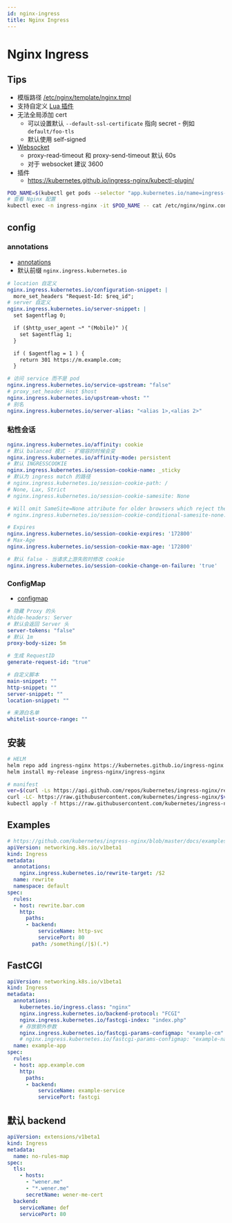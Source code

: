 ```yaml
---
id: nginx-ingress
title: Nginx Ingress
---
```


# Nginx Ingress

## Tips
* 模版路径 [/etc/nginx/template/nginx.tmpl](https://github.com/kubernetes/ingress-nginx/blob/master/rootfs/etc/nginx/template/nginx.tmpl)
* 支持自定义 [Lua 插件](https://github.com/kubernetes/ingress-nginx/blob/master/rootfs/etc/nginx/lua/plugins/README.md)
* 无法全局添加 cert
  * 可以设置默认 `--default-ssl-certificate` 指向 secret - 例如 `default/foo-tls`
  * 默认使用 self-signed
* [Websocket](https://kubernetes.github.io/ingress-nginx/user-guide/miscellaneous/#websockets)
  * proxy-read-timeout 和 proxy-send-timeout 默认 60s
  * 对于 websocket 建议 3600
* 插件
  * https://kubernetes.github.io/ingress-nginx/kubectl-plugin/

```bash
POD_NAME=$(kubectl get pods --selector "app.kubernetes.io/name=ingress-nginx" --all-namespaces --output=name | head -1)
# 查看 Nginx 配置
kubectl exec -n ingress-nginx -it $POD_NAME -- cat /etc/nginx/nginx.conf
```

## config

### annotations
* [annotations](https://kubernetes.github.io/ingress-nginx/user-guide/nginx-configuration/annotations/)
* 默认前缀 `nginx.ingress.kubernetes.io`
 
```yaml
# location 自定义
nginx.ingress.kubernetes.io/configuration-snippet: |
  more_set_headers "Request-Id: $req_id";
# server 自定义
nginx.ingress.kubernetes.io/server-snippet: |
  set $agentflag 0;

  if ($http_user_agent ~* "(Mobile)" ){
    set $agentflag 1;
  }

  if ( $agentflag = 1 ) {
    return 301 https://m.example.com;
  }

# 访问 service 而不是 pod
nginx.ingress.kubernetes.io/service-upstream: "false"
# proxy_set_header Host $host
nginx.ingress.kubernetes.io/upstream-vhost: ""
# 别名
nginx.ingress.kubernetes.io/server-alias: "<alias 1>,<alias 2>"
```

### 粘性会话

```yaml
nginx.ingress.kubernetes.io/affinity: cookie
# 默认 balanced 模式 - 扩缩容的时候会变
nginx.ingress.kubernetes.io/affinity-mode: persistent
# 默认 INGRESSCOOKIE
nginx.ingress.kubernetes.io/session-cookie-name: _sticky
# 默认为 ingress match 的路径
# nginx.ingress.kubernetes.io/session-cookie-path: /
# None, Lax, Strict
# nginx.ingress.kubernetes.io/session-cookie-samesite: None

# Will omit SameSite=None attribute for older browsers which reject the more-recently defined SameSite=None value
# nginx.ingress.kubernetes.io/session-cookie-conditional-samesite-none: 'true'

# Expires
nginx.ingress.kubernetes.io/session-cookie-expires: '172800'
# Max-Age
nginx.ingress.kubernetes.io/session-cookie-max-age: '172800'

# 默认 false - 当请求上游失败时修改 cookie
nginx.ingress.kubernetes.io/session-cookie-change-on-failure: 'true'
```

### ConfigMap
* [configmap](https://kubernetes.github.io/ingress-nginx/user-guide/nginx-configuration/configmap)

```yaml
# 隐藏 Proxy 的头
#hide-headers: Server
# 默认会返回 Server 头
server-tokens: "false"
# 默认 1m
proxy-body-size: 5m

# 生成 RequestID
generate-request-id: "true"

# 自定义脚本
main-snippet: ""
http-snippet: ""
server-snippet: ""
location-snippet: ""

# 来源白名单
whitelist-source-range: ""
```

## 安装
```bash
# HELM
helm repo add ingress-nginx https://kubernetes.github.io/ingress-nginx
helm install my-release ingress-nginx/ingress-nginx

# manifest
ver=$(curl -Ls https://api.github.com/repos/kubernetes/ingress-nginx/releases/latest | jq -r .tag_name)
curl -LC- https://raw.githubusercontent.com/kubernetes/ingress-nginx/$ver/deploy/static/provider/baremetal/deploy.yaml -o nginx-ingress-baremetal-$ver.yaml
kubectl apply -f https://raw.githubusercontent.com/kubernetes/ingress-nginx/controller-0.32.0/deploy/static/provider/baremetal/deploy.yaml
```

## Examples

```yaml
# https://github.com/kubernetes/ingress-nginx/blob/master/docs/examples/rewrite/README.md
apiVersion: networking.k8s.io/v1beta1
kind: Ingress
metadata:
  annotations:
    nginx.ingress.kubernetes.io/rewrite-target: /$2
  name: rewrite
  namespace: default
spec:
  rules:
  - host: rewrite.bar.com
    http:
      paths:
      - backend:
          serviceName: http-svc
          servicePort: 80
        path: /something(/|$)(.*)
```

## FastCGI

```yaml
apiVersion: networking.k8s.io/v1beta1
kind: Ingress
metadata:
  annotations:
    kubernetes.io/ingress.class: "nginx"
    nginx.ingress.kubernetes.io/backend-protocol: "FCGI"
    nginx.ingress.kubernetes.io/fastcgi-index: "index.php"
    # 存放额外参数
    nginx.ingress.kubernetes.io/fastcgi-params-configmap: "example-cm"
    # nginx.ingress.kubernetes.io/fastcgi-params-configmap: "example-namespace/example-configmap"
  name: example-app
spec:
  rules:
  - host: app.example.com
    http:
      paths:
      - backend:
          serviceName: example-service
          servicePort: fastcgi
```

## 默认 backend

```yaml
apiVersion: extensions/v1beta1
kind: Ingress
metadata:
  name: no-rules-map
spec:
  tls:
    - hosts:
      - "wener.me"
      - "*.wener.me"
      secretName: wener-me-cert
  backend:
    serviceName: def
    servicePort: 80
```
